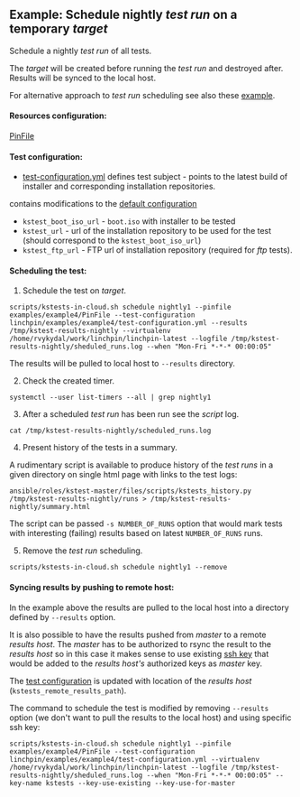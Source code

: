 Example: Schedule nightly *test run* on a temporary *target*
------------------------------------------------------------

Schedule a nightly *test run* of all tests.

The *target* will be created before running the *test run* and destroyed after. Results will be synced to the local host.

For alternative approach to *test run* scheduling see also these [example](../example5).

#### Resources configuration:

[PinFile](PinFile)

#### Test configuration:

* [test-configuration.yml](test-configuration.yml) defines test subject - points to the latest build of installer and corresponding installation repositories.

contains modifications to the [default configuration](../../../ansible/roles/kstest-master/defaults/main/test-configuration.yml)

* `kstest_boot_iso_url` - `boot.iso` with installer to be tested
* `kstest_url` - url of the installation repository to be used for the test (should correspond to the `kstest_boot_iso_url`)
* `kstest_ftp_url` - FTP url of installation repository (required for *ftp* tests).

#### Scheduling the test:

1) Schedule the test on *target*.
```
scripts/kstests-in-cloud.sh schedule nightly1 --pinfile examples/example4/PinFile --test-configuration linchpin/examples/example4/test-configuration.yml --results /tmp/kstest-results-nightly --virtualenv /home/rvykydal/work/linchpin/linchpin-latest --logfile /tmp/kstest-results-nightly/sheduled_runs.log --when "Mon-Fri *-*-* 00:00:05"
```

The results will be pulled to local host to `--results` directory.


2) Check the created timer.
```
systemctl --user list-timers --all | grep nightly1
```

3) After a scheduled *test run* has been run see the *script* log.

```
cat /tmp/kstest-results-nightly/scheduled_runs.log
```

4) Present history of the tests in a summary.

A rudimentary script is available to produce history of the *test runs* in a given directory on single html page with links to the test logs:
```
ansible/roles/kstest-master/files/scripts/kstests_history.py /tmp/kstest-results-nightly/runs > /tmp/kstest-results-nightly/summary.html
```

The script can be passed `-s NUMBER_OF_RUNS` option that would mark tests with interesting (failing) results based on latest `NUMBER_OF_RUNS` runs.

5) Remove the *test run* scheduling.

```
scripts/kstests-in-cloud.sh schedule nightly1 --remove
```

#### Syncing results by pushing to remote host:

In the example above the results are pulled to the local host into a directory defined by `--results` option.

It is also possible to have the results pushed from *master* to a remote *results host*. The *master* has to be authorized to rsync the result to the *results host* so in this case it makes sense to use existing [ssh key](../../README.md#ssh-keys) that would be added to the *results host's* authorized keys as *master* key.

The [test configuration](test-configuration.push.yml) is updated with location of the *results host* (`kstests_remote_results_path`).

The command to schedule the test is modified by removing `--results` option (we don't want to pull the results to the local host) and using specific ssh key:

```
scripts/kstests-in-cloud.sh schedule nightly1 --pinfile examples/example4/PinFile --test-configuration linchpin/examples/example4/test-configuration.yml --virtualenv /home/rvykydal/work/linchpin/linchpin-latest --logfile /tmp/kstest-results-nightly/sheduled_runs.log --when "Mon-Fri *-*-* 00:00:05" --key-name kstests --key-use-existing --key-use-for-master
```



